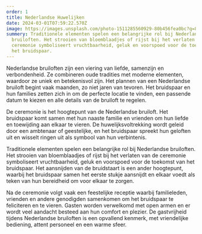 ```yaml
---
order: 1
title: Nederlandse Huwelijken
date: 2024-03-01T07:59:22.570Z
image: https://images.unsplash.com/photo-1511285560929-80b456fea0bc?q=80&w=1469&auto=format&fit=crop&ixlib=rb-4.0.3&ixid=M3wxMjA3fDB8MHxwaG90by1wYWdlfHx8fGVufDB8fHx8fA%3D%3D
summery: Traditionele elementen spelen een belangrijke rol bij Nederlandse
  bruiloften. Het strooien van bloemblaadjes of rijst bij het verlaten van de
  ceremonie symboliseert vruchtbaarheid, geluk en voorspoed voor de toekomst van
  het bruidspaar.
---
```

Nederlandse bruiloften zijn een viering van liefde, samenzijn en verbondenheid. Ze combineren oude tradities met moderne elementen, waardoor ze uniek en betekenisvol zijn. Het plannen van een Nederlandse bruiloft begint vaak maanden, zo niet jaren van tevoren. Het bruidspaar en hun families zetten zich in om de perfecte locatie te vinden, een passende datum te kiezen en alle details van de bruiloft te regelen.

De ceremonie is het hoogtepunt van de Nederlandse bruiloft. Het bruidspaar komt samen met hun naaste familie en vrienden om hun liefde en toewijding aan elkaar te vieren. De huwelijksvoltrekking wordt geleid door een ambtenaar of geestelijke, en het bruidspaar spreekt hun geloften uit en wisselt ringen uit als symbool van hun verbintenis.

Traditionele elementen spelen een belangrijke rol bij Nederlandse bruiloften. Het strooien van bloemblaadjes of rijst bij het verlaten van de ceremonie symboliseert vruchtbaarheid, geluk en voorspoed voor de toekomst van het bruidspaar. Het aansnijden van de bruidstaart is een ander hoogtepunt, waarbij het bruidspaar samen het eerste stukje aansnijdt en elkaar voedt als teken van hun bereidheid om voor elkaar te zorgen.

Na de ceremonie volgt vaak een feestelijke receptie waarbij familieleden, vrienden en andere genodigden samenkomen om het bruidspaar te feliciteren en te vieren. Gasten worden verwelkomd met open armen en er wordt veel aandacht besteed aan hun comfort en plezier. De gastvrijheid tijdens Nederlandse bruiloften is een opvallend kenmerk, met vriendelijke bediening, attent personeel en een warme sfeer.